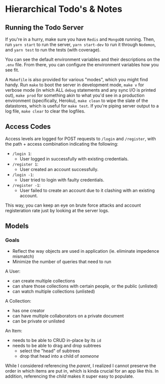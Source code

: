 # Hierarchical Todo's & Notes
## Running the Todo Server
If you're in a hurry, make sure you have `Redis` and `MongoDB` running. Then, run `yarn start` to run the server, `yarn start-dev` to run it through `Nodemon`, and `yarn test` to run the tests (with coverage).

You can see the default environment variables and their descriptions on the `.env` file. From there, you can configure the environment variables how you see fit.

A `Makefile` is also provided for various "modes", which you might find handy. Run `make` to boot the server in development mode, `make v` for verbose mode (in which ALL `debug` statements and any sync I/O is printed out), `make prod` for something akin to what you'd see in a production environment (specifically, Heroku), `make clean` to wipe the slate of the datastores, which is useful for `make test`. If you're piping server output to a log file, `make clear` to clear the logfiles.

## Access Codes
Access levels are logged for POST requests to `/login` and `/register`, with the path + access combination indicating the following:
- `/login 1`:
	- User logged in successfully with existing credentials.
- `/register 1`:
	- User created an account successfully.
- `/login -1`:
	- User tried to login with faulty credentials.
- `/register -1`:
	- User failed to create an account due to it clashing with an existing account.

This way, you can keep an eye on brute force attacks and account registeration rate just by looking at the server logs.

## Models
### Goals
- Reflect the way objects are used in application (ie. eliminate impedence mismatch)
- Minimize the number of queries that need to run

A User:
- can create multiple collections
- can share those collections with certain people, or the public (unlisted)
- can watch multiple collections (unlisted)

A Collection:
- has one creator
- can have multiple collaborators on a private document
- can be private or unlisted

An Item:
- needs to be able to CRUD in-place by its `id`
- needs to be able to drag and drop subtrees
	- select the "head" of subtrees
	- drop that head into a child of *someone*

While I considered referencing the *parent*, I realized I cannot preserve the order in which items are put in, which is kinda crucial for an app like this. In addition, referencing the *child* makes it super easy to populate.
